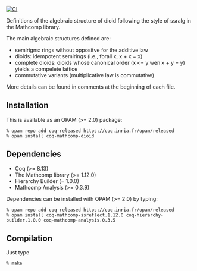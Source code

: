 [![CI](https://github.com/math-comp/dioid/workflows/CI/badge.svg?branch=master)](https://github.com/math-comp/dioid/actions?query=workflow%3ACI)

Definitions of the algebraic structure of dioid following the style of
ssralg in the Mathcomp library.

The main algebraic structures defined are:
* semirigns: rings without oppositve for the additive law
* dioids: idempotent semirings (i.e., forall x, x + x = x)
* complete dioids: dioids whose canonical order (x <= y wen x + y = y)
  yields a compelete lattice
* commutative variants (multiplicative law is commutative)

More details can be found in comments at the beginning of each file.

Installation
------------

This is available as an OPAM (>= 2.0) package:

```
% opam repo add coq-released https://coq.inria.fr/opam/released
% opam install coq-mathcomp-dioid
```

Dependencies
------------

* Coq (>= 8.13)
* The Mathcomp library (>= 1.12.0)
* Hierarchy Builder (= 1.0.0)
* Mathcomp Analysis (>= 0.3.9)

Dependencies can be installed with OPAM (>= 2.0) by typing:

```
% opam repo add coq-released https://coq.inria.fr/opam/released
% opam install coq-mathcomp-ssreflect.1.12.0 coq-hierarchy-builder.1.0.0 coq-mathcomp-analysis.0.3.5
```

Compilation
-----------

Just type

```
% make
```

